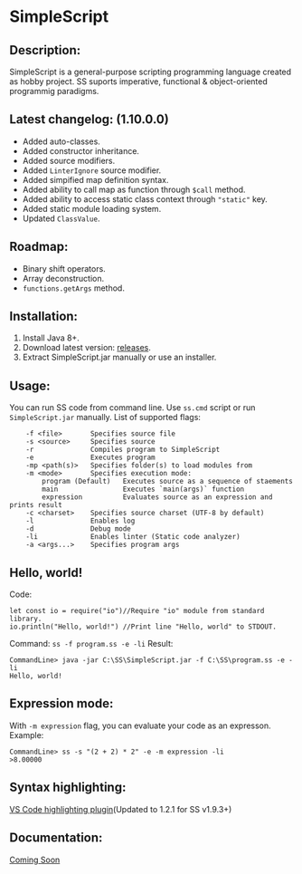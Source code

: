 # SimpleScript
## Description:
SimpleScript is a general-purpose scripting programming language created as hobby project.
SS suports imperative, functional & object-oriented programmig paradigms.
## Latest changelog: (1.10.0.0)
* Added auto-classes.
* Added constructor inheritance.
* Added source modifiers.
* Added `LinterIgnore` source modifier.
* Added simpified map definition syntax.
* Added ability to call map as function through `$call` method.
* Added ability to access static class context through `"static"` key.
* Added static module loading system.
* Updated `ClassValue`.
## Roadmap:
* Binary shift operators.
* Array deconstruction.
* `functions.getArgs` method.
## Installation:
1. Install Java 8+.
2. Download latest version: [releases](https://github.com/4erem6a/SimpleScript/releases).
3. Extract SimpleScript.jar manually or use an installer.
## Usage:
You can run SS code from command line.
Use `ss.cmd` script or run `SimpleScript.jar` manually.
List of supported flags:
```
    -f <file>       Specifies source file
    -s <source>     Specifies source
    -r              Compiles program to SimpleScript
    -e              Executes program
    -mp <path(s)>   Specifies folder(s) to load modules from
    -m <mode>       Specifies execution mode:
        program (Default)   Executes source as a sequence of staements
        main                Executes `main(args)` function
        expression          Evaluates source as an expression and prints result
    -c <charset>    Specifies source charset (UTF-8 by default)
    -l              Enables log
    -d              Debug mode
    -li             Enables linter (Static code analyzer)
    -a <args...>    Specifies program args
```
## Hello, world!
Code:
```
let const io = require("io")//Require "io" module from standard library.
io.println("Hello, world!") //Print line "Hello, world" to STDOUT.
```
Command: `ss -f program.ss -e -li`
Result:
```
CommandLine> java -jar C:\SS\SimpleScript.jar -f C:\SS\program.ss -e -li
Hello, world!
```
## Expression mode:
With `-m expression` flag, you can evaluate your code as an expresson.
Example:
```
CommandLine> ss -s "(2 + 2) * 2" -e -m expression -li
>8.00000
```
## Syntax highlighting:
[VS Code highlighting plugin](https://marketplace.visualstudio.com/items?itemName=4erem6a.ss)(Updated to 1.2.1 for SS v1.9.3+)
## Documentation:
[Coming Soon]()